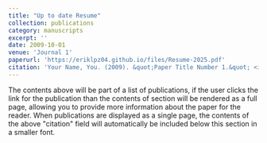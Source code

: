 ```yaml
---
title: "Up to date Resume"
collection: publications
category: manuscripts
excerpt: ''
date: 2009-10-01
venue: 'Journal 1'
paperurl: 'https://eriklpz04.github.io/files/Resume-2025.pdf'
citation: 'Your Name, You. (2009). &quot;Paper Title Number 1.&quot; <i>Journal 1</i>. 1(1).'
---
```


The contents above will be part of a list of publications, if the user clicks the link for the publication than the contents of section will be rendered as a full page, allowing you to provide more information about the paper for the reader. When publications are displayed as a single page, the contents of the above "citation" field will automatically be included below this section in a smaller font.
